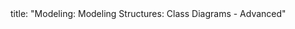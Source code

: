 <frontmatter>
title: "Modeling: Modeling Structures: Class Diagrams - Advanced"
</frontmatter>

<include src="navbar.md" boilerplate />

<include src="unit-inPage-asFlat.md" boilerplate />